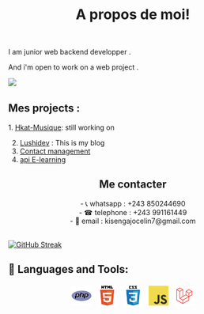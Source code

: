 
<h1 align="center"> A propos de moi! </h1><br>
  <p>I am junior web backend developper .</p> 
  <p>And i'm open to work on a web project .</p>





  ![](https://img.shields.io/badge/<PHP>-<LARAVEL>-informational?style=flat&logo=<LOGO_NAME>&logoColor=white&color=2bbc8a)


<Div>
 <H2>Mes projects :</h2>
1. <a href="https://elvinkyungu.github.io/Hkat/">Hkat-Musique</a>: still working on <br>

2. <a href="https://lushidev.hashnode.dev">Lushidev</a> : This is my blog <br>
3. <a href="http://contactuapp.herokuapp.com/">Contact management </a> <br>
4. <a href="http://club-elearning.herokuapp.com/api/courses"> api E-learning </a>
</Div>
<Div>


<h2 align="center"> Me contacter</h2>
<div align="center">
- 📞 whatsapp : +243 850244690<br>
- ☎ telephone : +243 991161449<br>
- 📩 email : kisengajocelin7@gmail.com
  </div><br>
</Div>

[![GitHub Streak](https://github-readme-streak-stats.herokuapp.com/?user=jocelinkisenga&theme=dark)](https://git.io/streak-stats)
<!--
## graph activity
<img align="center" src="https://activity-graph.herokuapp.com/graph?username=jocelinkisenga&theme=dracula&color=B994E6&bg_color=2B2D3D" /> -->


## 🧰 Languages and Tools:
<p align="center">
<img src="https://raw.githubusercontent.com/github/explore/80688e429a7d4ef2fca1e82350fe8e3517d3494d/topics/php/php.png" alt="Python" height="40" style="vertical-align:top; margin:4px">
<img src="https://raw.githubusercontent.com/github/explore/80688e429a7d4ef2fca1e82350fe8e3517d3494d/topics/html/html.png" alt="Python" height="40" style="vertical-align:top; margin:4px">
<img src="https://raw.githubusercontent.com/github/explore/80688e429a7d4ef2fca1e82350fe8e3517d3494d/topics/css/css.png" alt="Python" height="40" style="vertical-align:top; margin:4px">
<img src="https://raw.githubusercontent.com/github/explore/80688e429a7d4ef2fca1e82350fe8e3517d3494d/topics/javascript/javascript.png" alt="Python" height="40" style="vertical-align:top; margin:4px">
<img src="https://raw.githubusercontent.com/github/explore/80688e429a7d4ef2fca1e82350fe8e3517d3494d/topics/laravel/laravel.png" alt="Python" height="40" style="vertical-align:top; margin:4px">
</p>
